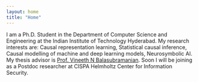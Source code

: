 ```yaml
---
layout: home
title: "Home"
---
```


I am a Ph.D. Student in the Department of Computer Science and Engineering at the Indian Institute of Technology Hyderabad. My research interests are: Causal representation learning, Statistical causal inference, Causal modelling of machine and deep learning models, Neurosymbolic AI. My thesis advisor is [Prof. Vineeth N Balasubramanian](https://people.iith.ac.in/vineethnb/index.html). Soon I will be joining as a Postdoc researcher at CISPA Helmholtz Center for Information Security.
